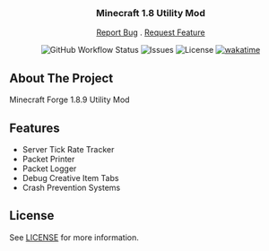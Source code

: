 <br/>
<p align="center">
  <h3 align="center">Minecraft 1.8 Utility Mod</h3>

  <p align="center">
    <a href="https://github.com/Timmi6790/UtilityModt/issues">Report Bug</a>
    .
    <a href="https://github.com/Timmi6790/UtilityMod/issues">Request Feature</a>
  </p>
</p>

<div align="center">

![GitHub Workflow Status](https://img.shields.io/github/actions/workflow/status/Timmi6790/UtilityMod/build.yml)
![Issues](https://img.shields.io/github/issues/Timmi6790/UtilityMod)
![License](https://img.shields.io/github/license/Timmi6790/UtilityMod)
[![wakatime](https://wakatime.com/badge/github/Timmi6790/UtilityMod.svg)](https://wakatime.com/badge/github/Timmi6790/UtilityMod)
</div>

## About The Project

Minecraft Forge 1.8.9 Utility Mod

## Features

* Server Tick Rate Tracker
* Packet Printer
* Packet Logger
* Debug Creative Item Tabs
* Crash Prevention Systems

## License

See [LICENSE](https://github.com/Timmi6790/UtilityMod/blob/main/LICENSE.md) for
more information.